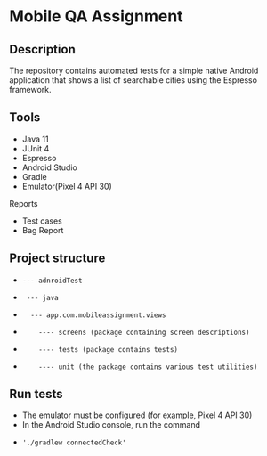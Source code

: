 # Mobile QA Assignment

## Description
The repository contains automated tests for a simple native Android application that shows a list of searchable cities using the Espresso framework. 

## Tools
- Java 11
- JUnit 4
- Espresso
- Android Studio
- Gradle
- Emulator(Pixel 4 API 30)

Reports
- Test cases
- Bag Report

## Project structure
-     --- adnroidTest  
-      --- java 
-       --- app.com.mobileassignment.views 
-         ---- screens (package containing screen descriptions)
-         ---- tests (package contains tests)
-         ---- unit (the package contains various test utilities)
   
## Run tests
- The emulator must be configured (for example, Pixel 4 API 30)
- In the Android Studio console, run the command 
-     './gradlew connectedCheck'
